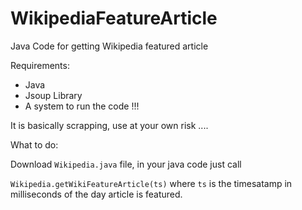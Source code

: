 # WikipediaFeatureArticle
Java Code for getting Wikipedia featured article

Requirements:

* Java
* Jsoup Library
* A system to run the code !!!

It is basically scrapping, use at your own risk ....

What to do:


Download `Wikipedia.java` file, in your java code just call

`Wikipedia.getWikiFeatureArticle(ts)` where `ts` is the timesatamp in milliseconds of the day article is featured.
